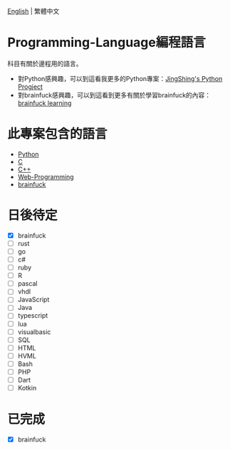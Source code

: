 [English]((README.md)) | 繁體中文
# Programming-Language編程語言
科目有關於邊程用的語言。

* 對Python感興趣，可以到這看我更多的Python專案：[JingShing's Python Progject](https://github.com/JingShing-Python)
* 對brainfuck感興趣，可以到這看到更多有關於學習brainfuck的內容：[brainfuck learning](https://github.com/JingShing/Brainfuck-Learning)

# 此專案包含的語言
* [Python](Python)
* [C](C)
* [C++](C++)
* [Web-Programming](Web-programming)
* [brainfuck](brainfuck)

# 日後待定
- [X] brainfuck
- [ ] rust
- [ ] go
- [ ] c#
- [ ] ruby
- [ ] R
- [ ] pascal
- [ ] vhdl
- [ ] JavaScript
- [ ] Java
- [ ] typescript
- [ ] lua
- [ ] visualbasic
- [ ] SQL
- [ ] HTML
- [ ] HVML
- [ ] Bash
- [ ] PHP
- [ ] Dart
- [ ] Kotkin

# 已完成
- [X] brainfuck
